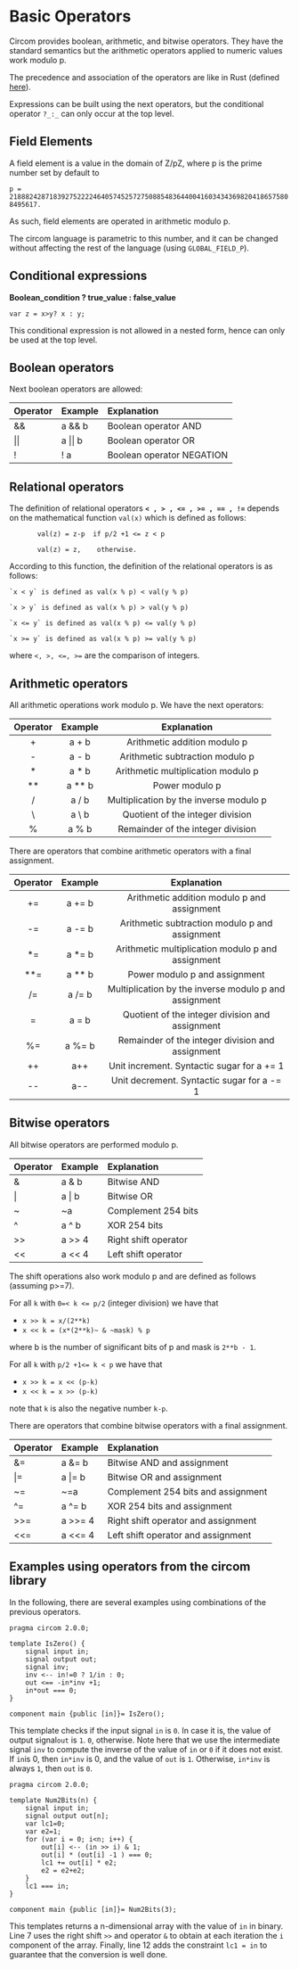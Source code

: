 # Basic Operators

Circom provides boolean, arithmetic, and bitwise operators. They have the standard semantics but the arithmetic operators applied to numeric values work modulo p. 

The precedence and association of the operators are like in Rust (defined [here](https://doc.rust-lang.org/1.22.1/reference/expressions/operator-expr.html#operator-precedence)).

Expressions can be built using the next operators, but the conditional operator `?_:_` can only occur at the top level. 

## Field Elements

A field element is a value in the domain of Z/pZ, where p is the prime number set by default to 

`p = 21888242871839275222246405745257275088548364400416034343698204186575808495617.`

As such, field elements are operated in arithmetic modulo p.

The circom language is parametric to this number, and it can be changed without affecting the rest of the language (using `GLOBAL_FIELD_P`).

## Conditional expressions

**Boolean\_condition ? true\_value : false\_value**

```text
var z = x>y? x : y;
```

This conditional expression is not allowed in a nested form, hence can only be used at the top level.  


## Boolean operators

Next boolean operators are allowed:

| Operator | Example | Explanation |
| :--- | :--- | :--- |
| && | a && b | Boolean operator AND |
| \|\| | a \|\| b | Boolean operator OR |
| ! | ! a | Boolean operator NEGATION |

## Relational operators

The definition of relational operators **`< , > , <= , >= , == , !=`**  depends on the mathematical function ```val(x)``` which is defined as follows:         

           val(z) = z-p  if p/2 +1 <= z < p

           val(z) = z,    otherwise.

According to this function, the definition of the relational operators is as follows:

    `x < y` is defined as val(x % p) < val(y % p)  

    `x > y` is defined as val(x % p) > val(y % p)  

    `x <= y` is defined as val(x % p) <= val(y % p)  

    `x >= y` is defined as val(x % p) >= val(y % p)   

where ```<, >, <=, >=``` are the comparison of integers.



## Arithmetic operators

All arithmetic operations work modulo p. We have the next operators:

| Operator | Example | Explanation |
| :---: | :---: | :---: |
| + | a + b | Arithmetic addition modulo p |
| - | a - b | Arithmetic subtraction modulo p |
| \* | a \* b | Arithmetic multiplication modulo p |
| \*\* | a \*\* b | Power modulo p |
| / | a / b | Multiplication by the inverse modulo p |
| \ | a \ b | Quotient of the integer division |
| % | a % b | Remainder of the integer division |

There are operators that combine arithmetic operators with a final assignment.

| Operator | Example | Explanation |
| :---: | :---: | :---: |
| += | a += b | Arithmetic addition modulo p and assignment |
| -= | a -= b | Arithmetic subtraction modulo p and assignment |
| \*= | a \*= b | Arithmetic multiplication modulo p and assignment |
| \*\*= | a \*\* b | Power modulo p and assignment |
| /= | a /= b | Multiplication by the inverse modulo p and assignment |
| \= | a \= b | Quotient of the integer division and assignment |
| %= | a %= b | Remainder of the integer division and assignment  |
| ++ | a++ | Unit increment. Syntactic sugar for a += 1 |
| -- | a-- | Unit decrement. Syntactic sugar for a -= 1 |

## Bitwise operators

All bitwise operators are performed modulo p.

| Operator | Example | Explanation |
| :--- | :--- | :--- |
| & | a & b | Bitwise AND |
| \| | a \| b | Bitwise OR |
| ~ | ~a | Complement 254 bits |
| ^ | a ^ b | XOR  254 bits |
| &gt;&gt; | a &gt;&gt; 4 | Right shift operator |
| &lt;&lt; | a &lt;&lt; 4 | Left shift operator |

 The shift operations also work modulo p and are defined as follows (assuming p&gt;=7). 

For all ```k``` with ```0=< k <= p/2``` (integer division) we have that 

* ```x >> k = x/(2**k)``` 
*  ```x << k = (x*(2**k)~ & ~mask) % p  ``` 

where b is the number of significant bits of p and mask is ```2**b - 1```.

For all ```k``` with ```p/2 +1<= k < p``` we have that

* ```x >> k = x << (p-k)``` 
* ```x << k = x >> (p-k)``` 

note that ```k``` is also the negative number ```k-p```.

There are operators that combine bitwise operators with a final assignment.

| Operator | Example | Explanation |
| :--- | :--- | :--- |
| &= | a &= b | Bitwise AND and assignment |
| \|= | a \|= b | Bitwise OR and assignment |
| ~= | ~=a | Complement 254 bits and assignment |
| ^= | a ^= b | XOR  254 bits and assignment |
| &gt;&gt;= | a &gt;&gt;= 4 | Right shift operator and assignment |
| &lt;&lt;= | a &lt;&lt;= 4 | Left shift operator and assignment |

## Examples using operators from the circom library

In the following, there are several examples using combinations of the previous operators.

```text
pragma circom 2.0.0;

template IsZero() {
    signal input in;
    signal output out;
    signal inv;
    inv <-- in!=0 ? 1/in : 0;
    out <== -in*inv +1;
    in*out === 0;
}

component main {public [in]}= IsZero();
```

This template checks if the input signal `in` is `0`. In case it is, the value of output signal`out` is `1`. `0`, otherwise. Note here that we use the intermediate signal `inv` to compute the inverse of the value of `in` or `0` if it does not exist. If `in`is 0, then `in*inv` is 0, and the value of `out` is `1`. Otherwise, `in*inv` is always `1`, then `out` is `0`.

```text
pragma circom 2.0.0;

template Num2Bits(n) {
    signal input in;
    signal output out[n];
    var lc1=0;
    var e2=1;
    for (var i = 0; i<n; i++) {
        out[i] <-- (in >> i) & 1;
        out[i] * (out[i] -1 ) === 0;
        lc1 += out[i] * e2;
        e2 = e2+e2;
    }
    lc1 === in;
}

component main {public [in]}= Num2Bits(3);
```

This templates returns a n-dimensional array with the value of `in` in binary. Line 7 uses the right shift `>>` and operator `&` to obtain at each iteration the `i` component of the array. Finally, line 12 adds the constraint `lc1 = in` to guarantee  that the conversion is well done.

